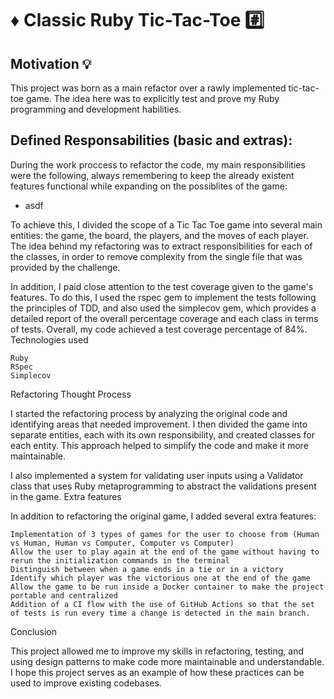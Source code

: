 # :diamonds: Classic Ruby Tic-Tac-Toe :hash:

## Motivation :bulb:

This project was born as a main refactor over a rawly implemented tic-tac-toe game. The idea here was to explicitly test and prove my Ruby programming and development habilities.

## Defined Responsabilities (basic and extras):

During the work proccess to refactor the code, my main responsibilities were the following, always remembering to keep the already existent features functional while expanding on the possiblites of the game:

- asdf

To achieve this, I divided the scope of a Tic Tac Toe game into several main entities: the game, the board, the players, and the moves of each player. The idea behind my refactoring was to extract responsibilities for each of the classes, in order to remove complexity from the single file that was provided by the challenge.

In addition, I paid close attention to the test coverage given to the game's features. To do this, I used the rspec gem to implement the tests following the principles of TDD, and also used the simplecov gem, which provides a detailed report of the overall percentage coverage and each class in terms of tests. Overall, my code achieved a test coverage percentage of 84%.
Technologies used

    Ruby
    RSpec
    Simplecov

Refactoring Thought Process

I started the refactoring process by analyzing the original code and identifying areas that needed improvement. I then divided the game into separate entities, each with its own responsibility, and created classes for each entity. This approach helped to simplify the code and make it more maintainable.

I also implemented a system for validating user inputs using a Validator class that uses Ruby metaprogramming to abstract the validations present in the game.
Extra features

In addition to refactoring the original game, I added several extra features:

    Implementation of 3 types of games for the user to choose from (Human vs Human, Human vs Computer, Computer vs Computer)
    Allow the user to play again at the end of the game without having to rerun the initialization commands in the terminal
    Distinguish between when a game ends in a tie or in a victory
    Identify which player was the victorious one at the end of the game
    Allow the game to be run inside a Docker container to make the project portable and centralized
    Addition of a CI flow with the use of GitHub Actions so that the set of tests is run every time a change is detected in the main branch.

Conclusion

This project allowed me to improve my skills in refactoring, testing, and using design patterns to make code more maintainable and understandable. I hope this project serves as an example of how these practices can be used to improve existing codebases.